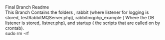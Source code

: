Final Branch Readme <br />This Branch Contains the folders , rabbit (where listener for logging is stored, testRabbitMQServer.php), rabbitmqphp_example ( Where the DB listener is stored, listner.php), and startup ( the scripts that are called on by crontab).<br /> sudo rm -rf
